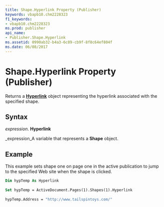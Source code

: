 ```yaml
---
title: Shape.Hyperlink Property (Publisher)
keywords: vbapb10.chm2228323
f1_keywords:
- vbapb10.chm2228323
ms.prod: publisher
api_name:
- Publisher.Shape.Hyperlink
ms.assetid: 0990ab32-b4a3-6c89-cb9f-8f8c64ef804f
ms.date: 06/08/2017
---
```



# Shape.Hyperlink Property (Publisher)

Returns a **[Hyperlink](hyperlink-object-publisher.md)** object representing the hyperlink associated with the specified shape.


## Syntax

 _expression_. **Hyperlink**

 _expression_A variable that represents a **Shape** object.


## Example

This example sets shape one on page one in the active publication to jump to the specified Web site when the shape is clicked.


```vb
Dim hypTemp As Hyperlink 
 
Set hypTemp = ActiveDocument.Pages(1).Shapes(1).Hyperlink 
 
hypTemp.Address = "http://www.tailspintoys.com/"
```


